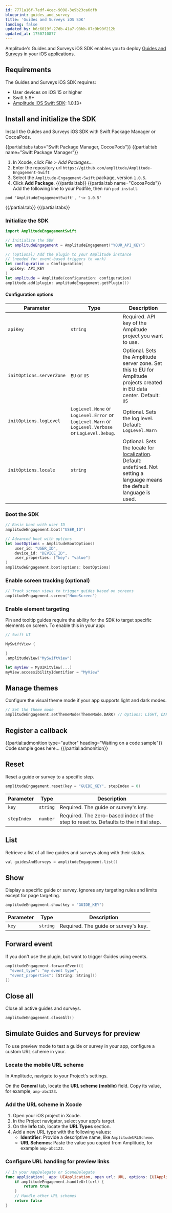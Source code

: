 ```yaml
---
id: 7771a16f-7edf-4cec-9098-3e9b23ca6dfb
blueprint: guides_and_survey
title: 'Guides and Surveys iOS SDK'
landing: false
updated_by: b6c6019f-27db-41a7-98bb-07c9b90f212b
updated_at: 1750710877
---
```

Amplitude's Guides and Surveys iOS SDK enables you to deploy [Guides and Surveys](/docs/guides-and-surveys) in your iOS applications.

## Requirements

The Guides and Surveys iOS SDK requires:

* User devices on iOS 15 or higher
* Swift 5.9+
* [Amplitude iOS Swift SDK](/docs/sdks/analytics/ios/ios-swift-sdk): 1.0.13+

## Install and initialize the SDK

Install the Guides and Surveys iOS SDK with Swift Package Manager or CocoaPods.

{{partial:tabs tabs="Swift Package Manager, CocoaPods"}}
{{partial:tab name="Swift Package Manager"}}
1. In Xcode, click *File > Add Packages...*
2. Enter the repository url `https://github.com/amplitude/Amplitude-Engagement-Swift`
3. Select the `Amplitude-Engagement-Swift` package, version `1.0.5`.
4. Click **Add Package**.
{{/partial:tab}}
{{partial:tab name="CocoaPods"}}
Add the following line to your Podfile, then run `pod install`.

```podfile
pod 'AmplitudeEngagementSwift', '~> 1.0.5'
```
{{/partial:tab}}
{{/partial:tabs}}

### Initialize the SDK

```swift
import AmplitudeEngagementSwift

// Initialize the SDK
let amplitudeEngagement = AmplitudeEngagement("YOUR_API_KEY")

// (optional) Add the plugin to your Amplitude instance 
// (needed for event-based triggers to work)
let configuration = Configuration(
  apiKey: API_KEY
)
let amplitude = Amplitude(configuration: configuration)
amplitude.add(plugin: amplitudeEngagement.getPlugin())
```

#### Configuration options

| Parameter                | Type                                                                                              | Description                                                                                                                                                               |
| ------------------------ | ------------------------------------------------------------------------------------------------- | ------------------------------------------------------------------------------------------------------------------------------------------------------------------------- |
| `apiKey`                 | `string`                                                                                          | Required. API key of the Amplitude project you want to use.                                                                                                               |
| `initOptions.serverZone` | `EU` or `US`                                                                                      | Optional. Sets the Amplitude server zone. Set this to EU for Amplitude projects created in EU data center. Default: `US`                                                  |
| `initOptions.logLevel`   | `LogLevel.None` or `LogLevel.Error` or `LogLevel.Warn` or `LogLevel.Verbose` or `LogLevel.Debug`. | Optional. Sets the log level. Default: `LogLevel.Warn`                                                                                                                    |
| `initOptions.locale`     | `string`                                                                                          | Optional. Sets the locale for [localization](/docs/guides-and-surveys/sdk#localization). Default: `undefined`. Not setting a language means the default language is used. |


### Boot the SDK

```swift
// Basic boot with user ID
amplitudeEngagement.boot("USER_ID")

// Advanced boot with options
let bootOptions = AmplitudeBootOptions(
    user_id: "USER_ID",
    device_id: "DEVICE_ID",
    user_properties: ["key": "value"]
)
amplitudeEngagement.boot(options: bootOptions)
```

### Enable screen tracking (optional)

```swift
// Track screen views to trigger guides based on screens
amplitudeEngagement.screen("HomeScreen")
```

### Enable element targeting

Pin and tooltip guides require the ability for the SDK to target specific elements on screen. To enable this in your app:

```swift
// Swift UI

MySwiftView {

}
.amplitudeView("MySwiftView")

let myView = MyUIKitView(...)
myView.accessibilityIdentifier = "MyView"
```

## Manage themes

Configure the visual theme mode if your app supports light and dark modes.


```swift
// Set the theme mode
amplitudeEngagement.setThemeMode(ThemeMode.DARK) // Options: LIGHT, DARK, SYSTEM
```

## Register a callback

{{partial:admonition type="author" heading="Waiting on a code sample"}}
Code sample goes here...
{{/partial:admonition}}

## Reset

Reset a guide or survey to a specific step.

```swift
amplitudeEngagement.reset(key = "GUIDE_KEY", stepIndex = 0)
```

| Parameter  | Type                    | Description                                           |
| ---------- | ----------------------- | ----------------------------------------------------- |
| `key`       | `string` | Required. The guide or survey's key.                                                    |
| `stepIndex` | `number` | Required. The zero-based index of the step to reset to. Defaults to the initial step. |


## List

Retrieve a list of all live guides and surveys along with their status.

```swift
val guidesAndSurveys = amplitudeEngagement.list()
```

## Show

Display a specific guide or survey. Ignores any targeting rules and limits except for page targeting.

```kotlin
amplitudeEngagement.show(key = "GUIDE_KEY")
```

| Parameter  | Type                    | Description                                           |
| ---------- | ----------------------- | ----------------------------------------------------- |
| `key`       | `string` | Required. The guide or survey's key.                                                    |


## Forward event

If you don't use the plugin, but want to trigger Guides using events.

```swift
amplitudeEngagement.forwardEvent([
  "event_type": "my event type", 
  "event_properties": [String: String]()
])
```

## Close all

Close all active guides and surveys.

```kotlin
amplitudeEngagement.closeAll()
```

## Simulate Guides and Surveys for preview

To use preview mode to test a guide or survey in your app, configure a custom URL scheme in your.

### Locate the mobile URL scheme

In Amplitude, navigate to your Project's settings.

On the **General** tab, locate the **URL scheme (mobile)** field. Copy its value, for example, `amp-abc123`.

### Add the URL scheme in Xcode

1. Open your iOS project in Xcode.
2. In the Project navigator, select your app's target.
3. On the **Info** tab, locate the **URL Types** section.
4. Add a new URL type with the following values:
    * **Identifier**: Provide a descriptive name, like `AmplitudeURLScheme`.
    * **URL Schemes**: Paste the value you copied from Amplitude, for example `amp-abc123`.

### Configure URL handling for preview links

```swift
// In your AppDelegate or SceneDelegate
func application(_ app: UIApplication, open url: URL, options: [UIApplication.OpenURLOptionsKey : Any] = [:]) -> Bool {
    if amplitudeEngagement.handleUrl(url) {
        return true
    }
    // Handle other URL schemes
    return false
}
```

